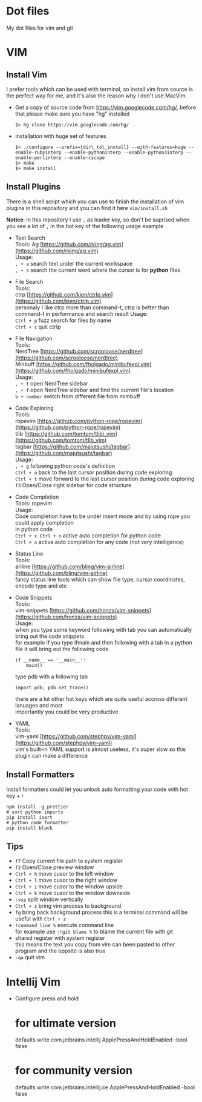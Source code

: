 Dot files
=========

My dot files for vim and git

VIM
========

Install Vim
--------

I prefer tools which can be used with terminal, so install vim from source is
the perfect way for me, and it's also the reason why I don't use MacVim.

*   Get a copy of source code from https://vim.googlecode.com/hg/, before that please
make sure you have "hg" installed

        $> hg clone https://vim.googlecode.com/hg/

*   Installation with huge set of features

        $> ./configure --prefix={dir\_to\_install} --with-features=huge --enable-rubyinterp --enable-pythoninterp --enable-python3interp --enable-perlinterp --enable-cscope  
        $> make  
        $> make install  

Install Plugins
--------

There is a shell script which you can use to finish the installation of vim plugins
in this repository and you can find it here `vim/install.sh`

**Notice**: in this repository I use `,` as leader key, so don't be suprised when you see
a lot of `,` in the hot key of the following usage example

*   Text Search  
    Tools:
    Ag [https://github.com/rking/ag.vim](https://github.com/rking/ag.vim)  
    Usage:  
    `, + a` search text under the current workspace  
    `, + s` search the current word where the cursor is for **python** files
*   File Search  
    Tools:  
    ctrp [https://github.com/kien/ctrlp.vim](https://github.com/kien/ctrlp.vim)  
    personaly I like ctrp more than command-t, ctrp is better than command-t in
    performance and search result
    Usage:   
    `Ctrl + p` fuzz search for files by name  
    `Ctrl + c` quit ctrlp
*   File Navigation  
    Tools:  
    NerdTree [https://github.com/scrooloose/nerdtree](https://github.com/scrooloose/nerdtree)  
    Minbuff [https://github.com/fholgado/minibufexpl.vim](https://github.com/fholgado/minibufexpl.vim)  
    Usage:   
    `, + t` open NerdTree sidebar  
    `, + f` open NerdTree sidebar and find the current file's location  
    `b + number` switch from different file from mimbuff  
*   Code Exploring  
    Tools:   
    ropevim [https://github.com/python-rope/ropevim](https://github.com/python-rope/ropevim)  
    tlib [https://github.com/tomtom/tlib\_vim](https://github.com/tomtom/tlib_vim)  
    tagbar [https://github.com/majutsushi/tagbar](https://github.com/majutsushi/tagbar)  
    Usage:   
    `, + g` following python code's definition  
    `Ctrl + o` back to the last cursor position during code exploring  
    `Ctrl + t` move forward to the last cursor position during code exploring  
    `f3` Open/Close right sidebar for code structure  
*   Code Completion  
    Tools: ropevim  
    Usage:  
    Code completion have to be under insert mode and by using rope you could apply completion  
    in python code  
    `Ctrl + x Ctrl + o` active auto completion for python code  
    `Ctrl + n` active auto completion for any code (not very intelligence)
*   Status Line  
    Tools:  
    ariline [https://github.com/bling/vim-airline](https://github.com/bling/vim-airline)  
    fancy status line tools which can show file type, cursor coordinates, encode type and etc
*   Code Snippets  
    Tools:  
    vim-snippets [https://github.com/honza/vim-snippets](https://github.com/honza/vim-snippets)  
    Usage:  
    when you type some keyword following with tab you can automatically bring out the code snippets  
    for example if you type ifmain and then following with a tab in a python file it will bring out
    the following code

        if __name__ == '__main__':
            main()

    type pdb with a following tab

        import pdb; pdb.set_trace()

    there are a lot other hot keys which are quite useful accross different lanuages and most  
    importantly you could be very productive
*   YAML  
    Tools:  
    vim-yaml [https://github.com/stephpy/vim-yaml](https://github.com/stephpy/vim-yaml)  
    vim's built-in YAML support is almost useless, it's super slow so this plugin can make a difference

Install Formatters
------------------
Install formatters could let you unlock auto formatting your code with hot key <leader> + r

    npm install -g prettier
    # sort python imports
    pip install isort
    # python code formatter
    pip install black

Tips
---------
*   `f7` Copy current file path to system register
*   `f2` Open/Close preview window
*   `Ctrl + h` move cusor to the left window
*   `Ctrl + l` move cusor to the right window
*   `Ctrl + i` move cusor to the window upside
*   `Ctrl + k` move cusor to the window downside
*   `:vsp` split window vertically
*   `Ctrl + z` bring vim process to background
*   `fg` bring back background process this is a terminal command will be useful with `Ctrl + z`
*   `!command_line %` execute command line  
    for example use `:!git blame %` to blame the current file with git
*   shared register with system register  
    this means the text you copy from vim can been pasted to other program and the oppsite is also true
*   `:qa` quit vim

Intellij Vim
============

* Configure press and hold

    # for ultimate version
    defaults write com.jetbrains.intellij ApplePressAndHoldEnabled -bool false
    # for community version
    defaults write com.jetbrains.intellij.ce ApplePressAndHoldEnabled -bool false
